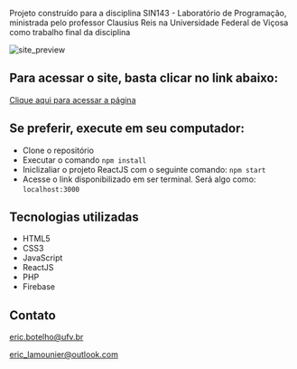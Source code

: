 Projeto construído para a disciplina SIN143 - Laboratório de Programação, ministrada pelo professor Clausius Reis na Universidade Federal de Viçosa como trabalho final da disciplina

![site_preview](git/preview.jpg)

## Para acessar o site, basta clicar no link abaixo:
[Clique aqui para acessar a página](https://evenly-mu.vercel.app)

## Se preferir, execute em seu computador:
- Clone o repositório
- Executar o comando `npm install`
- Iniclizaliar o projeto ReactJS com o seguinte comando: `npm start`
- Acesse o link disponibilizado em ser terminal. Será algo como: `localhost:3000`

## Tecnologias utilizadas

- HTML5
- CSS3
- JavaScript
- ReactJS
- PHP
- Firebase

## Contato
eric.botelho@ufv.br

eric_lamounier@outlook.com